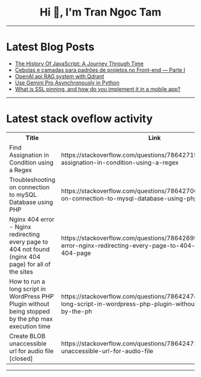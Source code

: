 <h1 align="center">Hi 👋, I'm Tran Ngoc Tam</h1>

---

# Latest Blog Posts 
<!-- BLOG-POST-LIST:START -->
- [The History Of JavaScript: A Journey Through Time](https://dev.to/swhabitation/the-history-of-javascript-a-journey-through-time-1k0)
- [Cebolas e camadas para padrões de projetos no Front-end — Parte I](https://dev.to/tino-tech/cebolas-e-camadas-para-padroes-de-projetos-no-front-end-parte-i-55af)
- [OpenAI api RAG system with Qdrant](https://dev.to/adaschevici/openai-api-rag-system-with-qdrant-7km)
- [Use Gemini Pro Asynchronously in Python](https://dev.to/muhammadnizamani/use-gemini-pro-asynchronously-in-python-5b6a)
- [What is SSL pinning, and how do you implement it in a mobile app?](https://dev.to/chariesdevil/what-is-ssl-pinning-and-how-do-you-implement-it-in-a-mobile-app-1gjl)
<!-- BLOG-POST-LIST:END -->

---

# Latest stack oveflow activity
<table>
  <tr><th>Title</th><th>Link</th></tr>
  <!-- STACKOVERFLOW:START --><tr><td>Find Assignation in Condition using a Regex</td><td>https://stackoverflow.com/questions/78642719/find-assignation-in-condition-using-a-regex</td></tr><tr><td>Troubleshooting on connection to mySQL Database using PHP</td><td>https://stackoverflow.com/questions/78642706/troubleshooting-on-connection-to-mysql-database-using-php</td></tr><tr><td>Nginx 404 error - Nginx redirecting every page to 404 not found &lpar;nginx 404 page&rpar; for all of the sites</td><td>https://stackoverflow.com/questions/78642699/nginx-404-error-nginx-redirecting-every-page-to-404-not-found-nginx-404-page</td></tr><tr><td>How to run a long script in WordPress PHP Plugin without being stopped by the php max execution time</td><td>https://stackoverflow.com/questions/78642474/how-to-run-a-long-script-in-wordpress-php-plugin-without-being-stopped-by-the-ph</td></tr><tr><td>Create BLOB unaccessible url for audio file [closed]</td><td>https://stackoverflow.com/questions/78642471/create-blob-unaccessible-url-for-audio-file</td></tr><!-- STACKOVERFLOW:END -->
</table>

---


